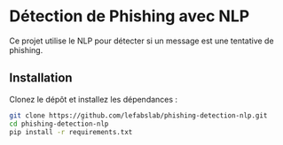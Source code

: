 # Détection de Phishing avec NLP
Ce projet utilise le NLP pour détecter si un message est une tentative de phishing.

## Installation
Clonez le dépôt et installez les dépendances :
```bash
git clone https://github.com/lefabslab/phishing-detection-nlp.git
cd phishing-detection-nlp
pip install -r requirements.txt

